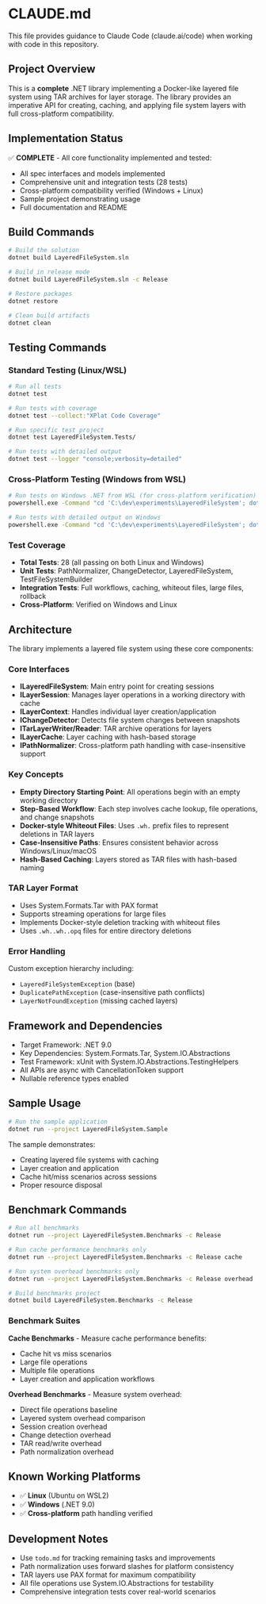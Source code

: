 # CLAUDE.md

This file provides guidance to Claude Code (claude.ai/code) when working with code in this repository.

## Project Overview

This is a **complete** .NET library implementing a Docker-like layered file system using TAR archives for layer storage. The library provides an imperative API for creating, caching, and applying file system layers with full cross-platform compatibility.

## Implementation Status

✅ **COMPLETE** - All core functionality implemented and tested:
- All spec interfaces and models implemented
- Comprehensive unit and integration tests (28 tests)
- Cross-platform compatibility verified (Windows + Linux)
- Sample project demonstrating usage
- Full documentation and README

## Build Commands

```bash
# Build the solution
dotnet build LayeredFileSystem.sln

# Build in release mode
dotnet build LayeredFileSystem.sln -c Release

# Restore packages
dotnet restore

# Clean build artifacts
dotnet clean
```

## Testing Commands

### Standard Testing (Linux/WSL)
```bash
# Run all tests
dotnet test

# Run tests with coverage
dotnet test --collect:"XPlat Code Coverage"

# Run specific test project
dotnet test LayeredFileSystem.Tests/

# Run tests with detailed output
dotnet test --logger "console;verbosity=detailed"
```

### Cross-Platform Testing (Windows from WSL)
```bash
# Run tests on Windows .NET from WSL (for cross-platform verification)
powershell.exe -Command "cd 'C:\dev\experiments\LayeredFileSystem'; dotnet test --verbosity normal"

# Run tests with detailed output on Windows
powershell.exe -Command "cd 'C:\dev\experiments\LayeredFileSystem'; dotnet test --logger 'console;verbosity=detailed'"
```

### Test Coverage
- **Total Tests**: 28 (all passing on both Linux and Windows)
- **Unit Tests**: PathNormalizer, ChangeDetector, LayeredFileSystem, TestFileSystemBuilder
- **Integration Tests**: Full workflows, caching, whiteout files, large files, rollback
- **Cross-Platform**: Verified on Windows and Linux

## Architecture

The library implements a layered file system using these core components:

### Core Interfaces
- **ILayeredFileSystem**: Main entry point for creating sessions
- **ILayerSession**: Manages layer operations in a working directory with cache
- **ILayerContext**: Handles individual layer creation/application
- **IChangeDetector**: Detects file system changes between snapshots
- **ITarLayerWriter/Reader**: TAR archive operations for layers
- **ILayerCache**: Layer caching with hash-based storage
- **IPathNormalizer**: Cross-platform path handling with case-insensitive support

### Key Concepts
- **Empty Directory Starting Point**: All operations begin with an empty working directory
- **Step-Based Workflow**: Each step involves cache lookup, file operations, and change snapshots
- **Docker-style Whiteout Files**: Uses `.wh.` prefix files to represent deletions in TAR layers
- **Case-Insensitive Paths**: Ensures consistent behavior across Windows/Linux/macOS
- **Hash-Based Caching**: Layers stored as TAR files with hash-based naming

### TAR Layer Format
- Uses System.Formats.Tar with PAX format
- Supports streaming operations for large files
- Implements Docker-style deletion tracking with whiteout files
- Uses `.wh..wh..opq` files for entire directory deletions

### Error Handling
Custom exception hierarchy including:
- `LayeredFileSystemException` (base)
- `DuplicatePathException` (case-insensitive path conflicts)
- `LayerNotFoundException` (missing cached layers)

## Framework and Dependencies

- Target Framework: .NET 9.0
- Key Dependencies: System.Formats.Tar, System.IO.Abstractions
- Test Framework: xUnit with System.IO.Abstractions.TestingHelpers
- All APIs are async with CancellationToken support
- Nullable reference types enabled

## Sample Usage

```bash
# Run the sample application
dotnet run --project LayeredFileSystem.Sample
```

The sample demonstrates:
- Creating layered file systems with caching
- Layer creation and application
- Cache hit/miss scenarios across sessions
- Proper resource disposal

## Benchmark Commands

```bash
# Run all benchmarks
dotnet run --project LayeredFileSystem.Benchmarks -c Release

# Run cache performance benchmarks only
dotnet run --project LayeredFileSystem.Benchmarks -c Release cache

# Run system overhead benchmarks only
dotnet run --project LayeredFileSystem.Benchmarks -c Release overhead

# Build benchmarks project
dotnet build LayeredFileSystem.Benchmarks -c Release
```

### Benchmark Suites

**Cache Benchmarks** - Measure cache performance benefits:
- Cache hit vs miss scenarios
- Large file operations
- Multiple file operations
- Layer creation and application workflows

**Overhead Benchmarks** - Measure system overhead:
- Direct file operations baseline
- Layered system overhead comparison
- Session creation overhead
- Change detection overhead
- TAR read/write overhead
- Path normalization overhead

## Known Working Platforms

- ✅ **Linux** (Ubuntu on WSL2)
- ✅ **Windows** (.NET 9.0)
- ✅ **Cross-platform** path handling verified

## Development Notes

- Use `todo.md` for tracking remaining tasks and improvements
- Path normalization uses forward slashes for platform consistency
- TAR layers use PAX format for maximum compatibility
- All file operations use System.IO.Abstractions for testability
- Comprehensive integration tests cover real-world scenarios